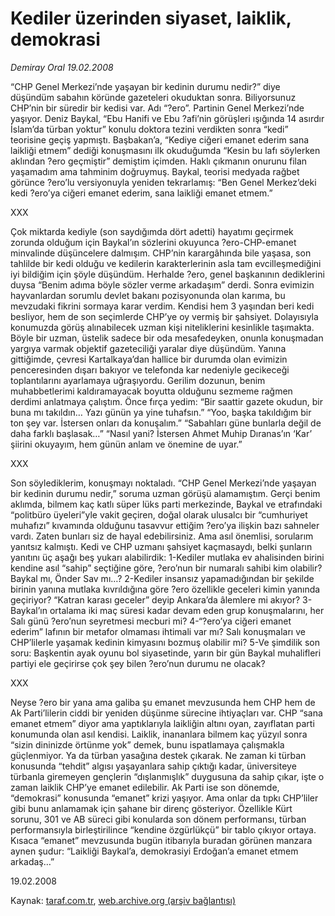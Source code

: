 # Kediler üzerinden siyaset, laiklik, demokrasi

*Demiray Oral 19.02.2008*

<div class="yazi">“CHP Genel Merkezi’nde yaşayan bir kedinin durumu nedir?” diye düşündüm sabahın köründe gazeteleri okuduktan sonra. Biliyorsunuz CHP’nin bir süredir bir kedisi var. Adı “?ero”. Partinin Genel Merkezi’nde yaşıyor.
Deniz Baykal, “Ebu Hanifi ve Ebu ?afi’nin görüşleri ışığında 14 asırdır İslam’da türban yoktur” konulu doktora tezini verdikten sonra “kedi” teorisine geçiş yapmıştı. Başbakan’a, “Kediye ciğeri emanet ederim sana laikliği etmem” dediği konuşmasını ilk okuduğumda “Kesin bu lafı söylerken aklından ?ero geçmiştir” demiştim içimden. 
Haklı çıkmanın onurunu filan yaşamadım ama tahminim doğruymuş. Baykal, teorisi medyada rağbet görünce ?ero’lu versiyonuyla yeniden tekrarlamış: “Ben Genel Merkez’deki kedi ?ero’ya ciğeri emanet ederim, sana laikliği emanet etmem.”

XXX

Çok miktarda kediyle (son saydığımda dört adetti) hayatımı geçirmek zorunda olduğum için Baykal’ın sözlerini okuyunca ?ero-CHP-emanet minvalinde düşüncelere dalmışım.
CHP’nin karargâhında bile yaşasa, son tahlilde bir kedi olduğu ve kedilerin karakterlerinin asla tam evcilleşmediğini iyi bildiğim için şöyle düşündüm. Herhalde ?ero, genel başkanının dediklerini duysa “Benim adıma böyle sözler verme arkadaşım” derdi.
Sonra evimizin hayvanlardan sorumlu devlet bakanı pozisyonunda olan karıma, bu mevzudaki fikrini sormaya karar verdim. 
Kendisi hem 3 yaşından beri kedi besliyor, hem de son seçimlerde CHP’ye oy vermiş bir şahsiyet. Dolayısıyla konumuzda görüş alınabilecek uzman kişi niteliklerini kesinlikle taşımakta. Böyle bir uzman, üstelik sadece bir oda mesafedeyken, onunla konuşmadan yargıya varmak objektif gazeteciliği yaralar diye düşündüm.
Yanına gittiğimde, çevresi Kartalkaya’dan hallice bir durumda olan evimizin penceresinden dışarı bakıyor ve telefonda kar nedeniyle gecikeceği toplantılarını ayarlamaya uğraşıyordu. Gerilim dozunun, benim muhabbetlerimi kaldıramayacak boyutta olduğunu sezmeme rağmen derdimi anlatmaya çalıştım. Önce fırça yedim:
“Bir saattir gazete okudun, bir buna mı takıldın… Yazı günün ya yine tuhafsın.”
“Yoo, başka takıldığım bir ton şey var. İstersen onları da konuşalım.”
“Sabahları güne bunlarla değil de daha farklı başlasak…”
“Nasıl yani? İstersen Ahmet Muhip Dıranas’ın ‘Kar’ şiirini okuyayım, hem günün anlam ve önemine de uyar.” 

XXX

Son söylediklerim, konuşmayı noktaladı. “CHP Genel Merkezi’nde yaşayan bir kedinin durumu nedir,” soruma uzman görüşü alamamıştım. 
Gerçi benim aklımda, bilmem kaç katlı süper lüks parti merkezinde, Baykal ve etrafındaki “politbüro üyeleri”yle vakit geçiren, doğal olarak ulusalcı bir “cumhuriyet muhafızı” kıvamında olduğunu tasavvur ettiğim ?ero’ya ilişkin bazı sahneler vardı. Zaten bunları siz de hayal edebilirsiniz. Ama asıl önemlisi, sorularım yanıtsız kalmıştı. Kedi ve CHP uzmanı şahsiyet kaçmasaydı, belki şunların yanıtını üç aşağı beş yukarı alabilirdik:
1-Kediler mutlaka ev ahalisinden birini kendine asıl “sahip” seçtiğine göre, ?ero’nun bir numaralı sahibi kim olabilir? Baykal mı, Önder Sav mı…?
2-Kediler insansız yapamadığından bir şekilde birinin yanına mutlaka kıvrıldığına göre ?ero özellikle geceleri kimin yanında geçiriyor? “Katran karası geceler” deyip Ankara’da âlemlere mi akıyor?
3-Baykal’ın ortalama iki maç süresi kadar devam eden grup konuşmalarını, her Salı günü ?ero’nun seyretmesi mecburi mi?
4-“?ero’ya ciğeri emanet ederim” lafının bir metafor olmaması ihtimali var mı? Salı konuşmaları ve CHP’lilerle yaşamak kedinin kimyasını bozmuş olabilir mi?
5-Ve şimdilik son soru: Başkentin ayak oyunu bol siyasetinde, yarın bir gün Baykal muhalifleri partiyi ele geçirirse çok şey bilen ?ero’nun durumu ne olacak? 

XXX

Neyse ?ero bir yana ama galiba şu emanet mevzusunda hem CHP hem de Ak Parti’lilerin ciddi bir yeniden düşünme sürecine ihtiyaçları var. CHP “sana emanet etmem” diyor ama yaptıklarıyla laikliğin altını oyan, zayıflatan parti konumunda olan asıl kendisi. Laiklik, inananlara bilmem kaç yüzyıl sonra “sizin dininizde örtünme yok” demek, bunu ispatlamaya çalışmakla güçlenmiyor. Ya da türban yasağına destek çıkarak. Ne zaman ki türban konusunda “tehdit” algısı yaşayanlara sahip çıktığı kadar, üniversiteye türbanla giremeyen gençlerin “dışlanmışlık” duygusuna da sahip çıkar, işte o zaman laiklik CHP’ye emanet edilebilir.
Ak Parti ise son dönemde, “demokrasi” konusunda “emanet” krizi yaşıyor. 
Ama onlar da tıpkı CHP’liler gibi bunu anlamamak için şahane bir direnç gösteriyor. Özellikle Kürt sorunu, 301 ve AB süreci gibi konularda son dönem performansı, türban performansıyla birleştirilince “kendine özgürlükçü” bir tablo çıkıyor ortaya. 
Kısaca “emanet” mevzusunda bugün itibarıyla buradan görünen manzara aynen şudur: “Laikliği Baykal’a, demokrasiyi Erdoğan’a emanet etmem arkadaş…”

19.02.2008</div>

Kaynak: [taraf.com.tr](m), [web.archive.org (arşiv bağlantısı)](http://web.archive.org/web/20101201091242/http://taraf.com.tr/demiray-oral/makale-kediler-uzerinden-siyaset-laiklik-demokrasi.htm)
